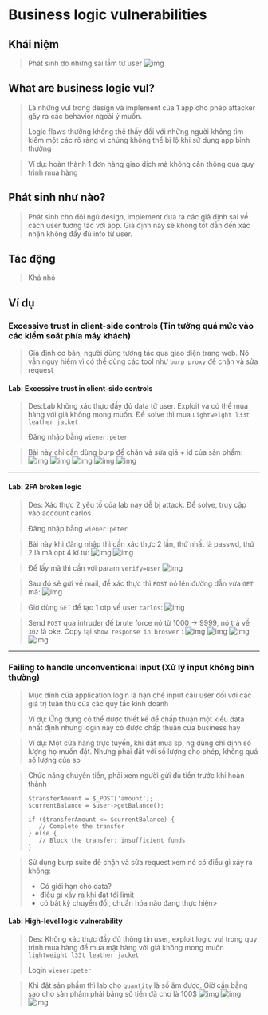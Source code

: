 # Business logic vulnerabilities

## Khái niệm

> Phát sinh do những sai lầm từ user
> ![img](../asset/Business-logic-vulnerabilities.jpg)

## What are business logic vul?

> Là những vul trong design và implement của 1 app cho phép attacker gây ra các behavior ngoài ý muốn.
>
> Logic flaws thường không thể thấy đối với những người không tìm kiếm một các rõ ràng vì chúng không thể bị lộ khi sử dụng app bình thường

> Ví dụ:
> hoàn thành 1 đơn hàng giao dịch mà không cần thông qua quy trình mua hàng

## Phát sinh như nào?

> Phát sinh cho đội ngũ design, implement đưa ra các giả định sai về cách user tương tác với app. Giả định này sẽ không tốt dẫn đến xác nhận không đầy đủ info từ user.

## Tác động

> Khá nhỏ

## Ví dụ

### Excessive trust in client-side controls (Tin tưởng quá mức vào các kiểm soát phía máy khách)

> Giả định cơ bản, người dùng tương tác qua giao diện trang web. Nó vẫn nguy hiểm vì có thể dùng các tool như `burp proxy` để chặn và sửa request

#### Lab: Excessive trust in client-side controls

> Des:Lab không xác thực đầy đủ data từ user. Exploit và có thể mua hàng với giá không mong muốn. Để solve thì mua `Lightweight l33t leather jacket`
>
> Đăng nhập bằng `wiener:peter`

> Bài này chỉ cần dùng burp để chặn và sửa giá + id của sản phẩm:
> ![img](../asset/Business-logic-vulnerabilities-0-Excessive%20trust-in-client-side-controls-0.jpg) ![img](../asset/Business-logic-vulnerabilities-0-Excessive%20trust-in-client-side-controls-1.png.jpg) ![img](../asset/Business-logic-vulnerabilities-0-Excessive%20trust-in-client-side-controls-2.jpg) ![img](../asset/Business-logic-vulnerabilities-0-Excessive%20trust-in-client-side-controls-3.jpg) ![img](../asset/Business-logic-vulnerabilities-0-Excessive%20trust-in-client-side-controls-4.jpg)

---

#### Lab: 2FA broken logic

> Des: Xác thực 2 yếu tố của lab này dễ bị attack. Để solve, truy cập vào account carlos
>
> Đăng nhập bằng `wiener:peter`

> Bài này khi đăng nhập thì cần xác thực 2 lần, thứ nhất là passwd, thứ 2 là mã opt 4 kí tự:
> ![img](../asset/Business-logic-vulnerabilities-2-2FA-broken-logic-0.png) ![img](../asset/Business-logic-vulnerabilities-2-2FA-broken-logic-1.png)

> Để lấy mã thì cần với param `verify=user` ![img](../asset/Business-logic-vulnerabilities-2-2FA-broken-logic-2.png)

> Sau đó sẽ gửi về mail, để xác thực thì `POST` nó lên đường dẫn vừa `GET` mã:
> ![img](../asset/Business-logic-vulnerabilities-2-2FA-broken-logic-3.png)

> Giờ dùng `GET` để tạo 1 otp về user `carlos`:
> ![img](../asset/Business-logic-vulnerabilities-2-2FA-broken-logic-4png.png)

> Send `POST` qua intruder để brute force nó từ 1000 -> 9999, nó trả về `302` là oke. Copy tại `show response in broswer` :
> ![img](../asset/Business-logic-vulnerabilities-2-2FA-broken-logic-5.png) ![img](../asset/Business-logic-vulnerabilities-2-2FA-broken-logic-6.png) ![img](../asset/Business-logic-vulnerabilities-2-2FA-broken-logic-7.png) ![img](../asset/Business-logic-vulnerabilities-2-2FA-broken-logic-8.png)

---

### Failing to handle unconventional input (Xử lý input không bình thường)

> Mục đính của application login là hạn chế input cảu user đối với các giá trị tuân thủ của các quy tắc kinh doanh
>
> Ví dụ: Ứng dụng có thể được thiết kế để chấp thuận một kiểu data nhất định nhưng login này có được chấp thuận của business hay

> Ví dụ: Một cửa hàng trực tuyến, khi đặt mua sp, ng dùng chỉ định số lượng họ muốn đặt. Nhưng phải đặt với số lượng cho phép, không quá số lượng của sp

> Chức năng chuyển tiền, phải xem người gửi đủ tiền trước khi hoàn thành
>
> ```
> $transferAmount = $_POST['amount'];
> $currentBalance = $user->getBalance();
>
> if ($transferAmount <= $currentBalance) {
>    // Complete the transfer
> } else {
>    // Block the transfer: insufficient funds
> }
> ```

> Sử dụng burp suite để chặn và sửa request xem nó có điều gì xảy ra không:
>
> - Có giới hạn cho data?
> - điều gì xảy ra khi đạt tới limit
> - có bất kỳ chuyển đổi, chuẩn hóa nào đang thực hiện>

#### Lab: High-level logic vulnerability

> Des: Không xác thực đầy đủ thông tin user, exploit logic vul trong quy trình mua hàng để mua mặt hàng với giá không mong muôn `lightweight l33t leather jacket`
>
> Login `wiener:peter`

> Khi đặt sản phẩm thì lab cho `quantity` là số âm được. Giờ cần bằng sao cho sản phẩm phải bằng số tiền đã cho là 100$
> ![img](../asset/Business-logic-vulnerabilities-3-High-level-logic-vulnerability-0.png) ![img](../asset/Business-logic-vulnerabilities-3-High-level-logic-vulnerability-n.png) ![img](../asset/Business-logic-vulnerabilities-3-High-level-logic-vulnerability-n-0.png)
